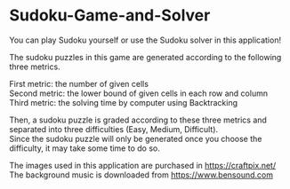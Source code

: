# Sudoku-Game-and-Solver
You can play Sudoku yourself or use the Sudoku solver in this application!

The sudoku puzzles in this game are generated according to the following three metrics.

First metric: the number of given cells\
Second metric: the lower bound of given cells in each row and column\
Third metric: the solving time by computer using Backtracking

Then, a sudoku puzzle is graded according to these three metrics and separated into three difficulties (Easy, Medium, Difficult).\
Since the sudoku puzzle will only be generated once you choose the difficulty, it may take some time to do so.

The images used in this application are purchased in https://craftpix.net/ \
The background music is downloaded from https://www.bensound.com
